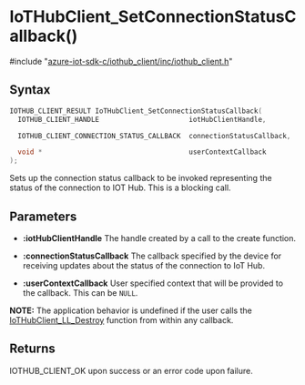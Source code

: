 # IoTHubClient_SetConnectionStatusCallback()

\#include "[azure-iot-sdk-c/iothub_client/inc/iothub_client.h](../iot-c-ref-iothub-client-h.md)"  

## Syntax

```C
IOTHUB_CLIENT_RESULT IoTHubClient_SetConnectionStatusCallback(
  IOTHUB_CLIENT_HANDLE                      iotHubClientHandle,

  IOTHUB_CLIENT_CONNECTION_STATUS_CALLBACK  connectionStatusCallback,

  void *                                    userContextCallback
);
```

Sets up the connection status callback to be invoked representing the status of the connection to IOT Hub. This is a blocking call.

## Parameters
* **:iotHubClientHandle** The handle created by a call to the create function. 

* **:connectionStatusCallback** The callback specified by the device for receiving updates about the status of the connection to IoT Hub. 

* **:userContextCallback** User specified context that will be provided to the callback. This can be `NULL`.

**NOTE:** The application behavior is undefined if the user calls the [IoTHubClient_LL_Destroy](#iothub__client__ll_8h_1afc3049dc24e311713ab4735873989a4a) function from within any callback.

## Returns
IOTHUB_CLIENT_OK upon success or an error code upon failure.

